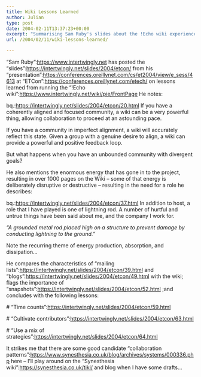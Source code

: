 ```yaml
---
title: Wiki Lessons Learned
author: Julian
type: post
date: 2004-02-11T13:37:23+00:00
excerpt: "Summarising Sam Ruby's slides about the !Echo wiki experience from ETCon. I think he may have spotted some candidate collaboration patterns..."
url: /2004/02/11/wiki-lessons-learned/

---
```

&#8220;Sam Ruby&#8221;:https://www.intertwingly.net has posted the &#8220;slides&#8221;:https://intertwingly.net/slides/2004/etcon/ from his &#8220;presentation&#8221;:https://conferences.oreillynet.com/cs/et2004/view/e_sess/4613 at &#8220;ETCon&#8221;:https://conferences.oreillynet.com/etech/ on lessons learned from running the &#8220;!Echo wiki&#8221;:https://www.intertwingly.net/wiki/pie/FrontPage He notes:

bq.:https://intertwingly.net/slides/2004/etcon/20.html If you have a coherently aligned and focused community, a wiki can be a very powerful thing, allowing collaboration to proceed at an astounding pace.
  
If you have a community in imperfect alignment, a wiki will accurately reflect this state. Given a group with a genuine desire to align, a wiki can provide a powerful and positive feedback loop.
  
But what happens when you have an unbounded community with divergent goals?

He also mentions the enormous energy that has gone in to the project, resulting in over 1000 pages on the Wiki &#8211; some of that energy is deliberately disruptive or destructive &#8211; resulting in the need for a role he describes:

bq.:https://intertwingly.net/slides/2004/etcon/37.html In addition to host, a role that I have played is one of lightning rod. A number of hurtful and untrue things have been said about me, and the company I work for.
  
_&#8220;A grounded metal rod placed high on a structure to prevent damage by conducting lightning to the ground.&#8221;_
  
Note the recurring theme of energy production, absorption, and dissipation&#8230;

He compares the characteristics of &#8220;mailing lists&#8221;:https://intertwingly.net/slides/2004/etcon/39.html and &#8220;blogs&#8221;:https://intertwingly.net/slides/2004/etcon/49.html with the wiki; flags the importance of &#8220;snapshots&#8221;:https://intertwingly.net/slides/2004/etcon/52.html ;and concludes with the following lessons:

\# &#8220;Time counts&#8221;:https://intertwingly.net/slides/2004/etcon/59.html
  
\# &#8220;Cultivate contributors&#8221;:https://intertwingly.net/slides/2004/etcon/63.html
  
\# &#8220;Use a mix of strategies&#8221;:https://intertwingly.net/slides/2004/etcon/64.html

It strikes me that there are some good candidate &#8220;collaboration patterns&#8221;:https://www.synesthesia.co.uk/blog/archives/systems/000336.php here &#8211; I&#8217;ll play around on the &#8220;Synesthesia wiki&#8221;:https://synesthesia.co.uk/tiki/ and blog when I have some drafts&#8230;